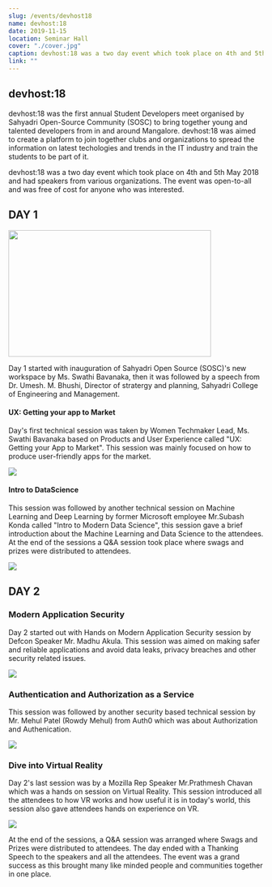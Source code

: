 ```yaml
---
slug: /events/devhost18
name: devhost:18
date: 2019-11-15
location: Seminar Hall
cover: "./cover.jpg"
caption: devhost:18 was a two day event which took place on 4th and 5th May 2018 and had speakers from various organizations.
link: ""
---
```


## devhost:18

devhost:18 was the first annual Student Developers meet organised by Sahyadri Open-Source Community (SOSC) to bring together young and talented developers from in and around Mangalore. devhost:18 was aimed to create a platform to join together clubs and organizations to spread the information on latest techologies and trends in the IT industry and train the students to be part of it.

devhost:18 was a two day event which took place on 4th and 5th May 2018 and had speakers from various organizations. The event was open-to-all and was free of cost for anyone who was interested.

## DAY 1

<image src="day1.jpg" width=400 height=250>

Day 1 started with inauguration of Sahyadri Open Source (SOSC)'s new workspace by Ms. Swathi Bavanaka, then it was followed by a speech from Dr. Umesh. M. Bhushi, Director of stratergy and planning, Sahyadri College of Engineering and Management.

#### UX: Getting your app to Market

Day's first technical session was taken by Women Techmaker Lead, Ms. Swathi Bavanaka based on Products and User Experience called "UX: Getting your App to Market". This session was mainly focused on how to produce user-friendly apps for the market.

<image src="shwathi.jpg">

#### Intro to DataScience

This session was followed by another technical session on Machine Learning and Deep Learning by former Microsoft employee Mr.Subash Konda called "Intro to Modern Data Science", this session gave a brief introduction about the Machine Learning and Data Science to the attendees. At the end of the sessions a Q&A session took place where swags and prizes were distributed to attendees.

<image src="subhash.jpg">

## DAY 2

### Modern Application Security

Day 2 started out with Hands on Modern Application Security session by Defcon Speaker Mr. Madhu Akula. This session was aimed on making safer and reliable applications and avoid data leaks, privacy breaches and other security related issues.

<image src="Madhu_akula.jpg">

### Authentication and Authorization as a Service

This session was followed by another security based technical session by Mr. Mehul Patel (Rowdy Mehul) from Auth0 which was about Authorization and Authenication.

<image src="Mehul_patel.jpg">

### Dive into Virtual Reality

Day 2's last session was by a Mozilla Rep Speaker Mr.Prathmesh Chavan which was a hands on session on Virtual Reality. This session introduced all the attendees to how VR works and how useful it is in today's world, this session also gave attendees hands on experience on VR.

<image src="prathamesh_chavan.jpg">

At the end of the sessions, a Q&A session was arranged where Swags and Prizes were distributed to attendees. The day ended with a Thanking Speech to the speakers and all the attendees.
The event was a grand success as this brought many like minded people and communities together in one place.
